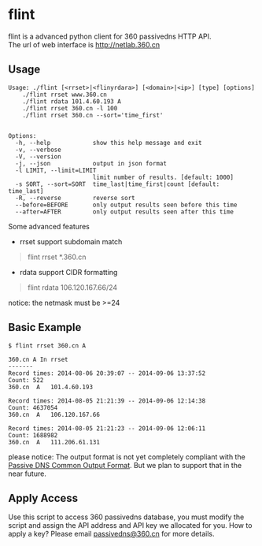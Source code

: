 flint
=====

flint is a advanced python client for 360 passivedns HTTP API.   
The url of web interface is http://netlab.360.cn



## Usage

```
Usage: ./flint [<rrset>|<flinyrdara>] [<domain>|<ip>] [type] [options]
    ./flint rrset www.360.cn
    ./flint rdata 101.4.60.193 A
    ./flint rrset 360.cn -l 100
    ./flint rrset 360.cn --sort='time_first'


Options:
  -h, --help            show this help message and exit
  -v, --verbose
  -V, --version
  -j, --json            output in json format
  -l LIMIT, --limit=LIMIT
                        limit number of results. [default: 1000]
  -s SORT, --sort=SORT  time_last|time_first|count [default: time_last]
  -R, --reverse         reverse sort
  --before=BEFORE       only output results seen before this time
  --after=AFTER         only output results seen after this time
```

Some advanced features

* rrset support subdomain match
> flint rrset *.360.cn

* rdata support CIDR formatting
> flint rdata 106.120.167.66/24  

notice: the netmask must be >=24


## Basic Example

```
$ flint rrset 360.cn A

360.cn A In rrset
-------
Record times: 2014-08-06 20:39:07 -- 2014-09-06 13:37:52
Count: 522
360.cn  A   101.4.60.193

Record times: 2014-08-05 21:21:39 -- 2014-09-06 12:14:38
Count: 4637054
360.cn  A   106.120.167.66

Record times: 2014-08-05 21:21:23 -- 2014-09-06 12:06:11
Count: 1688982
360.cn  A   111.206.61.131
```

please notice: The output format is not yet completely compliant with the
[Passive DNS Common Output Format](http://tools.ietf.org/html/draft-dulaunoy-kaplan-passive-dns-cof-01).
But we plan to support that in the near future.

## Apply Access

Use this script to access 360 passivedns database, you must modify the script and assign the API address and API key
we allocated for you. How to apply a key? Please email passivedns@360.cn for more details.

